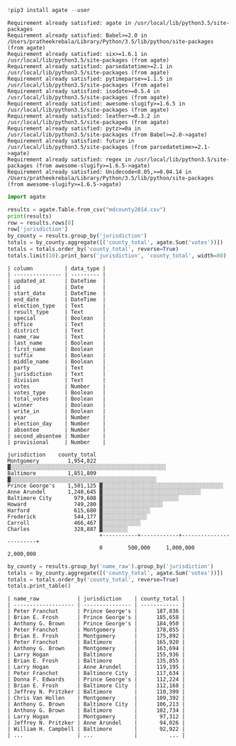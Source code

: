 

```python
!pip3 install agate --user
```

    Requirement already satisfied: agate in /usr/local/lib/python3.5/site-packages
    Requirement already satisfied: Babel>=2.0 in /Users/pratheekrebala/Library/Python/3.5/lib/python/site-packages (from agate)
    Requirement already satisfied: six>=1.6.1 in /usr/local/lib/python3.5/site-packages (from agate)
    Requirement already satisfied: parsedatetime>=2.1 in /usr/local/lib/python3.5/site-packages (from agate)
    Requirement already satisfied: pytimeparse>=1.1.5 in /usr/local/lib/python3.5/site-packages (from agate)
    Requirement already satisfied: isodate>=0.5.4 in /usr/local/lib/python3.5/site-packages (from agate)
    Requirement already satisfied: awesome-slugify>=1.6.5 in /usr/local/lib/python3.5/site-packages (from agate)
    Requirement already satisfied: leather>=0.3.2 in /usr/local/lib/python3.5/site-packages (from agate)
    Requirement already satisfied: pytz>=0a in /usr/local/lib/python3.5/site-packages (from Babel>=2.0->agate)
    Requirement already satisfied: future in /usr/local/lib/python3.5/site-packages (from parsedatetime>=2.1->agate)
    Requirement already satisfied: regex in /usr/local/lib/python3.5/site-packages (from awesome-slugify>=1.6.5->agate)
    Requirement already satisfied: Unidecode<0.05,>=0.04.14 in /Users/pratheekrebala/Library/Python/3.5/lib/python/site-packages (from awesome-slugify>=1.6.5->agate)



```python
import agate
```


```python
results = agate.Table.from_csv("mdcounty2014.csv")
print(results)
row = results.rows[0]
row['jurisdiction']
by_county = results.group_by('jurisdiction')
totals = by_county.aggregate([('county_total', agate.Sum('votes'))])
totals = totals.order_by('county_total', reverse=True)
totals.limit(10).print_bars('jurisdiction', 'county_total', width=80)
```

    | column          | data_type |
    | --------------- | --------- |
    | updated_at      | DateTime  |
    | id              | Date      |
    | start_date      | DateTime  |
    | end_date        | DateTime  |
    | election_type   | Text      |
    | result_type     | Text      |
    | special         | Boolean   |
    | office          | Text      |
    | district        | Text      |
    | name_raw        | Text      |
    | last_name       | Boolean   |
    | first_name      | Boolean   |
    | suffix          | Boolean   |
    | middle_name     | Boolean   |
    | party           | Text      |
    | jurisdiction    | Text      |
    | division        | Text      |
    | votes           | Number    |
    | votes_type      | Boolean   |
    | total_votes     | Boolean   |
    | winner          | Boolean   |
    | write_in        | Boolean   |
    | year            | Number    |
    | election_day    | Number    |
    | absentee        | Number    |
    | second_absentee | Number    |
    | provisional     | Number    |
    
    jurisdiction    county_total
    Montgomery         1,954,822 ▓░░░░░░░░░░░░░░░░░░░░░░░░░░░░░░░░░░░░░░░░░░░░░░░░░ 
    Baltimore          1,851,809 ▓░░░░░░░░░░░░░░░░░░░░░░░░░░░░░░░░░░░░░░░░░░░░░░    
    Prince George's    1,501,125 ▓░░░░░░░░░░░░░░░░░░░░░░░░░░░░░░░░░░░░░░            
    Anne Arundel       1,240,645 ▓░░░░░░░░░░░░░░░░░░░░░░░░░░░░░░░                   
    Baltimore City       979,608 ▓░░░░░░░░░░░░░░░░░░░░░░░░                          
    Howard               749,280 ▓░░░░░░░░░░░░░░░░░░░                               
    Harford              615,680 ▓░░░░░░░░░░░░░░░                                   
    Frederick            544,177 ▓░░░░░░░░░░░░░░                                    
    Carroll              466,467 ▓░░░░░░░░░░░░                                      
    Charles              328,887 ▓░░░░░░░░                                          
                                 +-----------+------------+------------------------+
                                 0        500,000     1,000,000            2,000,000



```python
by_county = results.group_by('name_raw').group_by('jurisdiction')
totals = by_county.aggregate([('county_total', agate.Sum('votes'))])
totals = totals.order_by('county_total', reverse=True)
totals.print_table()
```

    | name_raw            | jurisdiction    | county_total |
    | ------------------- | --------------- | ------------ |
    | Peter Franchot      | Prince George's |      187,836 |
    | Brian E. Frosh      | Prince George's |      185,658 |
    | Anthony G. Brown    | Prince George's |      184,950 |
    | Peter Franchot      | Montgomery      |      178,855 |
    | Brian E. Frosh      | Montgomery      |      175,892 |
    | Peter Franchot      | Baltimore       |      165,920 |
    | Anthony G. Brown    | Montgomery      |      163,694 |
    | Larry Hogan         | Baltimore       |      155,936 |
    | Brian E. Frosh      | Baltimore       |      135,855 |
    | Larry Hogan         | Anne Arundel    |      119,195 |
    | Peter Franchot      | Baltimore City  |      117,634 |
    | Donna F. Edwards    | Prince George's |      112,224 |
    | Brian E. Frosh      | Baltimore City  |      112,168 |
    | Jeffrey N. Pritzker | Baltimore       |      110,399 |
    | Chris Van Hollen    | Montgomery      |      109,392 |
    | Anthony G. Brown    | Baltimore City  |      106,213 |
    | Anthony G. Brown    | Baltimore       |      102,734 |
    | Larry Hogan         | Montgomery      |       97,312 |
    | Jeffrey N. Pritzker | Anne Arundel    |       94,026 |
    | William H. Campbell | Baltimore       |       92,922 |
    | ...                 | ...             |          ... |



```python

```
